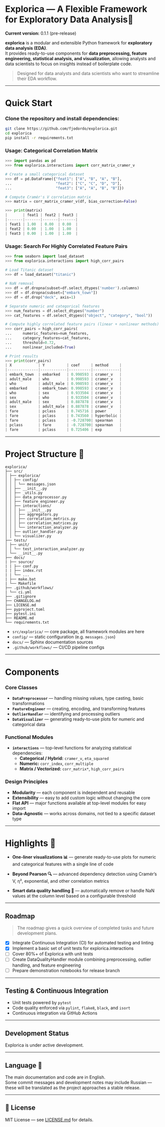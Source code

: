 # Explorica — A Flexible Framework for Exploratory Data Analysis🌱

 **Current version:** 0.1.1 (pre-release)  

**explorica** is a modular and extensible Python framework for **exploratory data analysis (EDA)**.  
It provides ready-to-use components for **data preprocessing, feature engineering, statistical analysis, and visualization**, allowing analysts and data scientists to focus on insights instead of boilerplate code.

> Designed for data analysts and data scientists who want to streamline their EDA workflow.
---

# Quick Start
### Clone the repository and install dependencies:
```bash
git clone https://github.com/fjodordo/explorica.git
cd explorica
pip install -r requirements.txt
```
### Usage: Categorical Correlation Matrix
```python
>>> import pandas as pd
>>> from explorica.interactions import corr_matrix_cramer_v

# Create a small categorical dataset
>>> df = pd.DataFrame({"feat1": ["A", "B", "A", "B"],
...                    "feat2": ["C", "C", "D", "D"],
...                    "feat3": ["A", "A", "B", "B"]})

# Compute Cramér's V correlation matrix
>>> matrix = corr_matrix_cramer_v(df, bias_correction=False)

>>> print(matrix)
|       | feat1 | feat2 | feat3 |
|-------|-------|-------|-------|
| feat1 | 1.00  | 0.00  | 0.00  |
| feat2 | 0.00  | 1.00  | 1.00  |
| feat3 | 0.00  | 1.00  | 1.00  |

```
### Usage: Search For Highly Correlated Feature Pairs
```python
>>> from seaborn import load_dataset
>>> from explorica.interactions import high_corr_pairs

# Load Titanic dataset
>>> df = load_dataset("titanic")
 
# NaN removal
>>> df = df.dropna(subset=df.select_dtypes('number').columns)
>>> df = df.dropna(subset=["embark_town"])
>>> df = df.drop("deck", axis=1)

# Separate numeric and categorical features
>>> num_features = df.select_dtypes("number")
>>> cat_features = df.select_dtypes(("object", "category", "bool"))

# Compute highly correlated feature pairs (linear + nonlinear methods)
>>> corr_pairs = high_corr_pairs(
...     numeric_features=num_features,
...     category_features=cat_features,
...     threshold=0.72,
...     nonlinear_included=True)

# Print results
>>> print(corr_pairs)
| X            | Y          | coef     | method     |
|--------------|------------|----------|------------|
| embark_town  | embarked   | 0.998593 | cramer_v   |
| adult_male   | who        | 0.998593 | cramer_v   |
| who          | adult_male | 0.998593 | cramer_v   |
| embarked     | embark_town| 0.998593 | cramer_v   |
| who          | sex        | 0.933504 | cramer_v   |
| sex          | who        | 0.933504 | cramer_v   |
| adult_male   | sex        | 0.887878 | cramer_v   |
| sex          | adult_male | 0.887878 | cramer_v   |
| fare         | pclass     | 0.745716 | power      |
| fare         | pclass     | 0.743560 | hyperbolic |
| fare         | pclass     | -0.728700| spearman   |
| pclass       | fare       | -0.728700| spearman   |
| fare         | pclass     | 0.725406 | exp        |

``` 
---

# Project Structure 📂

```
explorica/
├── src/
│ ├── explorica/
│ │ ├── config/
│ │ │ └── messages.json
│ │ ├── __init__.py
│ │ ├── _utils.py
│ │ ├── data_preprocessor.py
│ │ ├── feature_engineer.py
│ │ ├── interactions/
│ │ │ ├── __init__.py
│ │ │ ├── aggregators.py
│ │ │ ├── correlation_metrics.py
│ │ │ ├── correlation_matrices.py
│ │ │ └── interaction_analyzer.py
│ │ ├── outlier_handler.py
│ │ └── visualizer.py
├── tests/
│ ├── unit/
│ │ └── test_interaction_analyzer.py
│ └── __init__.py
├── docs/
| ├── source/
| | ├── conf.py
| | ├── index.rst
| | └── ...
| ├── make.bat
| └── Makefile
├── .github/workflows/
| └── ci.yml
├── .gitignore
├── CHANGELOG.md
├── LICENSE.md
├── pyproject.toml
├── pytest.ini
├── README.md
└── requirements.txt
```
- `src/explorica/` — core package, all framework modules are here  
- `config/` — static configuration (e.g. `messages.json`)  
- `docs/` — Sphinx documentation sources  
- `.github/workflows/` — CI/CD pipeline configs  

---

# Components

### Core Classes
- **`DataPreprocessor`** — handling missing values, type casting, basic transformations
- **`FeatureEngineer`** — creating, encoding, and transforming features
- **`OutlierHandler`** — identifying and processing outliers
- **`DataVisualizer`** — generating ready-to-use plots for numeric and categorical data

### Functional Modules
- **`interactions`** — top-level functions for analyzing statistical dependencies:
  - **Categorical / Hybrid:** `cramer_v`, `eta_squared`
  - **Numeric:** `corr_index`, `corr_multiple`
  - **Matrix / Vectorized:** `corr_matrix*`, `high_corr_pairs`

### Design Principles
- **Modularity** — each component is independent and reusable
- **Extensibility** — easy to add custom logic without changing the core
- **Flat API** — major functions available at top-level modules for easy import
- **Data-Agnostic** — works across domains, not tied to a specific dataset type

---

# Highlights 🌠

- **One-liner visualizations 📊** — generate ready-to-use plots for numeric and categorical features with a single line of code 

-  **Beyond Pearson 🔍** — advanced dependency detection using Cramér’s V, η², exponential, and other correlation metrics

-  **Smart data quality handling 🧹** — automatically remove or handle NaN values at the column level based on a configurable threshold
---
## Roadmap
> The roadmap gives a quick overview of completed tasks and future development plans.

- [x] Integrate Continuous Integration (CI) for automated testing and linting
- [x] Implement a basic set of unit tests for explorica.interactions
- [ ] Cover 80%+ of Explorica with unit tests
- [ ] Create DataQualityHandler module combining preprocessing, outlier handling, and feature engineering
- [ ] Prepare demonstration notebooks for release branch

---

## Testing & Continuous Integration
- Unit tests powered by `pytest`
- Code quality enforced via `pylint`, `flake8`, `black`, and `isort`
- Continuous integration via GitHub Actions

---

## Development Status

Explorica is under active development.

---

## Language 💬

The main documentation and code are in English.  
Some commit messages and development notes may include Russian — these will be translated as the project approaches a stable release.

---

## 📜 License

MIT License — see [LICENSE.md](LICENSE.md) for details.
